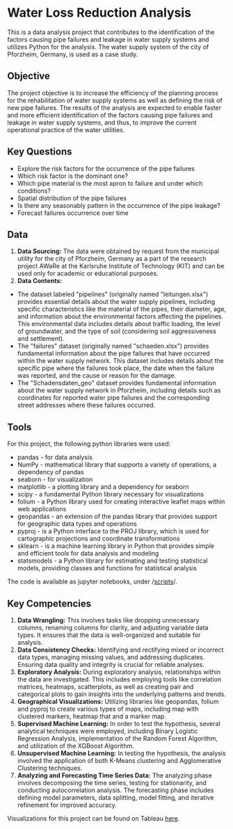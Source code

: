 # Water Loss Reduction Analysis
This is a data analysis project that contributes to the identification of the factors causing pipe failures and leakage in water supply systems and utilizes Python for the analysis. The water supply system of the city of Pforzheim, Germany, is used as a case study.
## Objective
The project objective is to increase the efficiency of the planning process for the rehabilitation of water supply systems as well as defining the risk of new pipe failures. The results of the analysis are expected to enable faster and more efficient identification of the factors causing pipe failures and leakage in water supply systems, and thus, to improve the current operational practice of the water utilities.
## Key Questions
* Explore the risk factors for the occurrence of the pipe failures
* Which risk factor is the dominant one?
* Which pipe material is the most apron to failure and under which conditions?
* Spatial distribution of the pipe failures
* Is there any seasonably pattern in the occurrence of the pipe leakage?
* Forecast failures occurrence over time
## Data
1.	**Data Sourcing:**
The data were obtained by request from the municipal utility for the city of Pforzheim, Germany as a part of the research project AWaRe at the Karlsruhe Institute of Technology (KIT) and can be used only for academic or educational purposes. 
2.	**Data Contents:**
* The dataset labeled "pipelines" (originally named "leitungen.xlsx") provides essential details about the water supply pipelines, including specific characteristics like the material of the pipes, their diameter, age, and information about the environmental factors affecting the pipelines. This environmental data includes details about traffic loading, the level of groundwater, and the type of soil (considering soil aggressiveness and settlement).
* The "failures" dataset (originally named "schaeden.xlsx") provides fundamental information about the pipe failures that have occurred within the water supply network. This dataset includes details about the specific pipe where the failures took place, the date when the failure was reported, and the cause or reason for the damage.
* The "Schadensdaten_geo" dataset provides fundamental information about the water supply network in Pforzheim, including details such as coordinates for reported water pipe failures and the corresponding street addresses where these failures occurred.
## Tools
For this project, the following python libraries were used:
+ pandas - for data analysis
+ NumPy - mathematical library that supports a variety of operations, a dependency of pandas
+ seaborn - for visualization
+ matplotlib - a plotting library and a dependency for seaborn
+ scipy - a fundamental Python library necessary for visualizations
+ folium -  a Python library used for creating interactive leaflet maps within web applications
+ geopandas - an extension of the pandas library that provides support for geographic data types and operations
+ pyproj - is a Python interface to the PROJ library, which is used for cartographic projections and coordinate transformations
+ sklearn - is a machine learning library in Python that provides simple and efficient tools for data analysis and modeling
+ statsmodels - a Python library for estimating and testing statistical models, providing classes and functions for statistical analysis

The code is available as jupyter notebooks, under /[scripts](https://github.com/SanjaIlinSpirovska/WATER-LOSS-PROJECT_Python/tree/main/02%20Scripts)/.

## Key Competencies
1. **Data Wrangling:** This involves tasks like dropping unnecessary columns, renaming columns for clarity, and adjusting variable data types. It ensures that the data is well-organized and suitable for analysis.
2. **Data Consistency Checks:**  Identifying and rectifying mixed or incorrect data types, managing missing values, and addressing duplicates. Ensuring data quality and integrity is crucial for reliable analyses.
3. **Exploratory Analysis:** During exploratory analysis, relationships within the data are investigated. This includes employing tools like correlation matrices, heatmaps, scatterplots, as well as creating pair and categorical plots to gain insights into the underlying patterns and trends.
4. **Geographical Visualizations:** Utilizing libraries like geopandas, folium and pyproj to create various types of maps, including map with clustered markers, heatmap that and a marker map.
5. **Supervised Machine Learning:** In order to test the hypothesis, several analytical techniques were employed, including Binary Logistic Regression Analysis, implementation of the Random Forest Algorithm, and utilization of the XGBoost Algorithm.
6. **Unsupervised Machine Learning:** In testing the hypothesis, the analysis involved the application of both K-Means clustering and Agglomerative Clustering techniques.
7. **Analyzing and Forecasting Time Series Data:** The analyzing phase involves decomposing the time series, testing for stationarity, and conducting autocorrelation analysis. The forecasting phase includes defining model parameters, data splitting, model fitting, and iterative refinement for improved accuracy.

Visualizations for this project can be found on Tableau [here](https://public.tableau.com/views/WaterLossProject/WaterLoss?:language=en-US&:display_count=n&:origin=viz_share_link).
